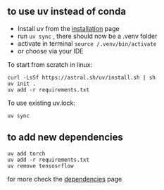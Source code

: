## to use uv instead of conda
- Install uv from the [installation](https://docs.astral.sh/uv/getting-started/installation/) page
- run `uv sync` , there should now be a .venv folder
- activate in terminal `source /.venv/bin/activate`
- or choose via your IDE

To start from scratch in linux:
```
curl -LsSf https://astral.sh/uv/install.sh | sh
uv init .
uv add -r requirements.txt
```

To use existing uv.lock:
```
uv sync
```

## to add new dependencies
``` 
uv add torch
uv add -r requirements.txt
uv remove tensosrflow
```
for more check the [dependencies](https://docs.astral.sh/uv/concepts/dependencies/) page
